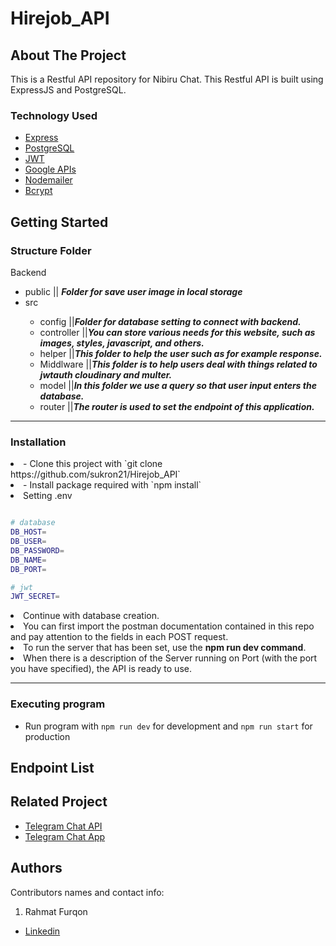 # Hirejob_API

<!-- ABOUT THE PROJECT -->

## About The Project

This is a Restful API repository for Nibiru Chat. This Restful API is built using ExpressJS and PostgreSQL.

### Technology Used

- [Express](https://expressjs.com/)
- [PostgreSQL](https://www.postgresql.org/)
- [JWT](https://jwt.io/)
- [Google APIs](https://github.com/googleapis/google-api-nodejs-client)
- [Nodemailer](https://nodemailer.com/about/)
- [Bcrypt](https://www.npmjs.com/package/bcrypt)



## Getting Started
### Structure Folder 

<p id='structure-folder'>Backend</p>
<ul>
  <li>public || <span><b><i>Folder for save user image in local storage</i></b></span></li>
  <li>src</li>
  <ul>
  <li>config ||<span><b><i>Folder for database setting to connect with backend.</i></b></span></li>
    <li>controller ||<span><b><i>You can store various needs for this website, such as images, styles, javascript, and others.</i></b></span></li>
    <li>helper ||<span><b><i>This folder to help the user such as for example response.</i></b></span></li>
    <li>Middlware ||<span><b><i>This folder is to help users deal with things related to jwtauth cloudinary and multer.</i></b></span></li>
    <li>model ||<span><b><i>In this folder we use a query so that user input enters the database.</i></b></span></li>
    <li>router ||<span><b><i>The router is used to set the endpoint of this application.</i></b></span></li>
  </ul>
</ul>
<hr/>

### Installation

<li>- Clone this project with `git clone https://github.com/sukron21/Hirejob_API`</li>
<li>- Install package required with `npm install`</li>
<li>Setting .env</li>

```bash

# database
DB_HOST=
DB_USER=
DB_PASSWORD=
DB_NAME=
DB_PORT=

# jwt
JWT_SECRET=

```
<li>Continue with database creation.</li>
  <li>You can first import the postman documentation contained in this repo and pay attention to the fields in each POST request.
</li>
  <li>To run the server that has been set, use the <b>npm run dev command</b>.</li>
  <li>When there is a description of the Server running on Port (with the port you have specified), the API is ready to use.</li>
</ol>
<hr />

### Executing program

- Run program with `npm run dev` for development and `npm run start` for production

## Endpoint List


<!-- RELATED PROJECT -->

## Related Project

- [Telegram Chat API](https://github.com/sukron21/week_10_hirejob_App)
- [Telegram Chat App](https://github.com/sukron21/Hirejob_API)

## Authors

Contributors names and contact info:

1. Rahmat Furqon

- [Linkedin](www.linkedin.com/in/furqon-rahmat)
